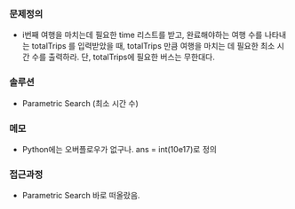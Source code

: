 ### 문제정의
- i번째 여행을 마치는데 필요한 time 리스트를 받고, 완료해야하는 여행 수를 나타내는 totalTrips 를 입력받았을 때, totalTrips 만큼 여행을 마치는 데 필요한 최소 시간 수를 출력하라. 단, totalTrips에 필요한 버스는 무한대다.
### 솔루션
- Parametric Search (최소 시간 수)

### 메모
- Python에는 오버플로우가 없구나. ans = int(10e17)로 정의

### 접근과정
- Parametric Search 바로 떠올랐음.
